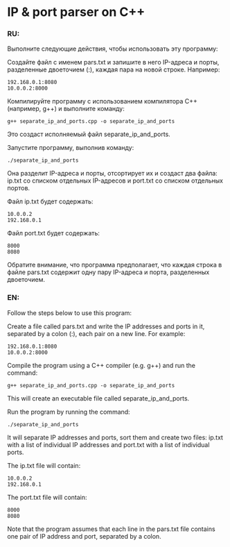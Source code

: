 # IP & port parser on C++


### RU:
Выполните следующие действия, чтобы использовать эту программу: 

Создайте файл с именем pars.txt и запишите в него IP-адреса и порты, разделенные двоеточием (:), каждая пара на новой строке. Например: 
```
192.168.0.1:8080
10.0.0.2:8000
```

Компилируйте программу с использованием компилятора C++ (например, g++) и выполните команду:
```
g++ separate_ip_and_ports.cpp -o separate_ip_and_ports
```

Это создаст исполняемый файл separate_ip_and_ports.

Запустите программу, выполнив команду:
```
./separate_ip_and_ports
```

Она разделит IP-адреса и порты, отсортирует их и создаст два файла: ip.txt со списком отдельных IP-адресов и port.txt со списком отдельных портов.

Файл ip.txt будет содержать:
```
10.0.0.2
192.168.0.1
```

Файл port.txt будет содержать:
```
8000
8080
```

Обратите внимание, что программа предполагает, что каждая строка в файле pars.txt содержит одну пару IP-адреса и порта, разделенных двоеточием.

### EN:

Follow the steps below to use this program: 

Create a file called pars.txt and write the IP addresses and ports in it, separated by a colon (:), each pair on a new line. For example: 
```
192.168.0.1:8080
10.0.0.2:8000
```

Compile the program using a C++ compiler (e.g. g++) and run the command:
```
g++ separate_ip_and_ports.cpp -o separate_ip_and_ports
```

This will create an executable file called separate_ip_and_ports.

Run the program by running the command:
```
./separate_ip_and_ports
```

It will separate IP addresses and ports, sort them and create two files: ip.txt with a list of individual IP addresses and port.txt with a list of individual ports.

The ip.txt file will contain:
```
10.0.0.2
192.168.0.1
```

The port.txt file will contain:
```
8000
8080
```

Note that the program assumes that each line in the pars.txt file contains one pair of IP address and port, separated by a colon.
